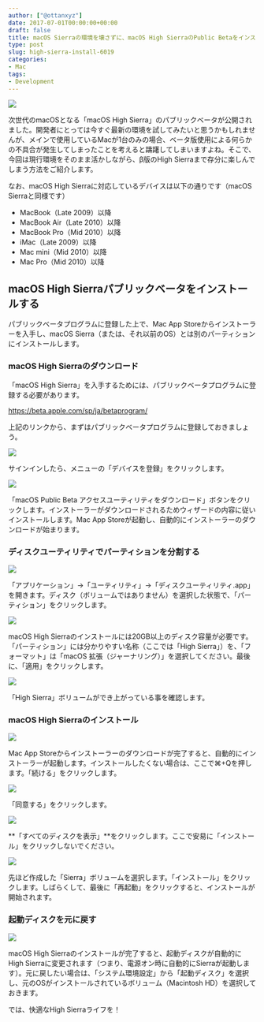 ```yaml
---
author: ["@ottanxyz"]
date: 2017-07-01T00:00:00+00:00
draft: false
title: macOS Sierraの環境を壊さずに、macOS High SierraのPublic Betaをインストールする
type: post
slug: high-sierra-install-6019
categories:
- Mac
tags:
- Development
---
```


![](170627-5951b1bf2aa6a.jpg)

次世代のmacOSとなる「macOS High Sierra」のパブリックベータが公開されました。開発者にとっては今すぐ最新の環境を試してみたいと思うかもしれませんが、メインで使用しているMacが1台のみの場合、ベータ版使用による何らかの不具合が発生してしまったことを考えると躊躇してしまいますよね。そこで、今回は現行環境をそのまま活かしながら、β版のHigh Sierraまで存分に楽しんでしまう方法をご紹介します。

なお、macOS High Sierraに対応しているデバイスは以下の通りです（macOS Sierraと同様です）

-   MacBook（Late 2009）以降
-   MacBook Air（Late 2010）以降
-   MacBook Pro（Mid 2010）以降
-   iMac（Late 2009）以降
-   Mac mini（Mid 2010）以降
-   Mac Pro（Mid 2010）以降

## macOS High Sierraパブリックベータをインストールする

パブリックベータプログラムに登録した上で、Mac App Storeからインストーラーを入手し、macOS Sierra（または、それ以前のOS）とは別のパーティションにインストールします。

### macOS High Sierraのダウンロード

「macOS High Sierra」を入手するためには、パブリックベータプログラムに登録する必要があります。

<https://beta.apple.com/sp/ja/betaprogram/>

上記のリンクから、まずはパブリックベータプログラムに登録しておきましょう。

![](170630-595665523b74a.png)

サインインしたら、メニューの「デバイスを登録」をクリックします。

![](170630-59566563e203f.png)

「macOS Public Beta アクセスユーティリティをダウンロード」ボタンをクリックします。インストーラーがダウンロードされるためウィザードの内容に従いインストールします。Mac App Storeが起動し、自動的にインストーラーのダウンロードが始まります。

### ディスクユーティリティでパーティションを分割する

![](171129-5a1ecab3555fa.png)

「アプリケーション」→「ユーティリティ」→「ディスクユーティリティ.app」を開きます。ディスク（ボリュームではありません）を選択した状態で、「パーティション」をクリックします。

![](170630-595665c7a9318.png)

macOS High Sierraのインストールには20GB以上のディスク容量が必要です。「パーティション」には分かりやすい名称（ここでは「High Sierra」）を、「フォーマット」は「macOS 拡張（ジャーナリング）」を選択してください。最後に、「適用」をクリックします。

![](170630-59566bcc38c8e.png)

「High Sierra」ボリュームができ上がっている事を確認します。

### macOS High Sierraのインストール

![](170630-59566bfbce1a1.png)

Mac App Storeからインストーラーのダウンロードが完了すると、自動的にインストーラーが起動します。インストールしたくない場合は、ここで⌘+Qを押します。「続ける」をクリックします。

![](170630-59566c4320552.png)

「同意する」をクリックします。

![](170630-59566c581033f.png)

**「すべてのディスクを表示」**をクリックします。ここで安易に「インストール」をクリックしないでください。

![](170630-5956815e440b2.png)

先ほど作成した「Sierra」ボリュームを選択します。「インストール」をクリックします。しばらくして、最後に「再起動」をクリックすると、インストールが開始されます。

### 起動ディスクを元に戻す

![](170701-59570d252c5ca.png)

macOS High Sierraのインストールが完了すると、起動ディスクが自動的にHigh Sierraに変更されます（つまり、電源オン時に自動的にSierraが起動します）。元に戻したい場合は、「システム環境設定」から「起動ディスク」を選択し、元のOSがインストールされているボリューム（Macintosh HD）を選択しておきます。

では、快適なHigh Sierraライフを！
